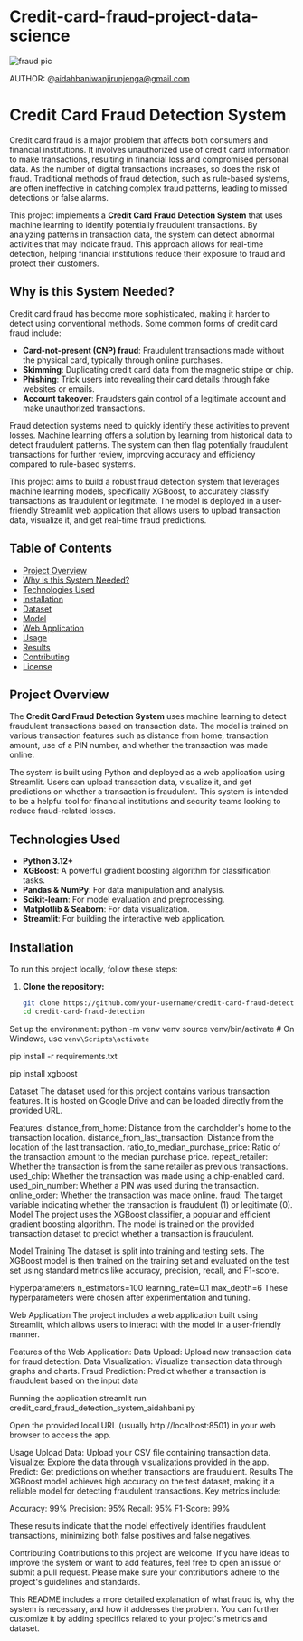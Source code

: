 # Credit-card-fraud-project-data-science


![fraud pic](https://github.com/user-attachments/assets/7cbc74b6-111e-4e46-a335-0011af95ba98)


AUTHOR: @aidahbaniwanjirunjenga@gmail.com
# Credit Card Fraud Detection System

Credit card fraud is a major problem that affects both consumers and financial institutions. It involves unauthorized use of credit card information to make transactions, resulting in financial loss and compromised personal data. As the number of digital transactions increases, so does the risk of fraud. Traditional methods of fraud detection, such as rule-based systems, are often ineffective in catching complex fraud patterns, leading to missed detections or false alarms.

This project implements a **Credit Card Fraud Detection System** that uses machine learning to identify potentially fraudulent transactions. By analyzing patterns in transaction data, the system can detect abnormal activities that may indicate fraud. This approach allows for real-time detection, helping financial institutions reduce their exposure to fraud and protect their customers.
## Why is this System Needed?

Credit card fraud has become more sophisticated, making it harder to detect using conventional methods. Some common forms of credit card fraud include:

- **Card-not-present (CNP) fraud**: Fraudulent transactions made without the physical card, typically through online purchases.
- **Skimming**: Duplicating credit card data from the magnetic stripe or chip.
- **Phishing**: Trick users into revealing their card details through fake websites or emails.
- **Account takeover**: Fraudsters gain control of a legitimate account and make unauthorized transactions.

Fraud detection systems need to quickly identify these activities to prevent losses. Machine learning offers a solution by learning from historical data to detect fraudulent patterns. The system can then flag potentially fraudulent transactions for further review, improving accuracy and efficiency compared to rule-based systems.

This project aims to build a robust fraud detection system that leverages machine learning models, specifically XGBoost, to accurately classify transactions as fraudulent or legitimate. The model is deployed in a user-friendly Streamlit web application that allows users to upload transaction data, visualize it, and get real-time fraud predictions.

## Table of Contents

- [Project Overview](#project-overview)
- [Why is this System Needed?](#why-is-this-system-needed)
- [Technologies Used](#technologies-used)
- [Installation](#installation)
- [Dataset](#dataset)
- [Model](#model)
- [Web Application](#web-application)
- [Usage](#usage)
- [Results](#results)
- [Contributing](#contributing)
- [License](#license)

## Project Overview

The **Credit Card Fraud Detection System** uses machine learning to detect fraudulent transactions based on transaction data. The model is trained on various transaction features such as distance from home, transaction amount, use of a PIN number, and whether the transaction was made online.

The system is built using Python and deployed as a web application using Streamlit. Users can upload transaction data, visualize it, and get predictions on whether a transaction is fraudulent. This system is intended to be a helpful tool for financial institutions and security teams looking to reduce fraud-related losses.

## Technologies Used

- **Python 3.12+**
- **XGBoost**: A powerful gradient boosting algorithm for classification tasks.
- **Pandas & NumPy**: For data manipulation and analysis.
- **Scikit-learn**: For model evaluation and preprocessing.
- **Matplotlib & Seaborn**: For data visualization.
- **Streamlit**: For building the interactive web application.

## Installation

To run this project locally, follow these steps:

1. **Clone the repository:**
   ```bash
   git clone https://github.com/your-username/credit-card-fraud-detection.git
   cd credit-card-fraud-detection
   
Set up the environment: python -m venv venv
source venv/bin/activate    # On Windows, use `venv\Scripts\activate`

pip install -r requirements.txt

pip install xgboost

Dataset
The dataset used for this project contains various transaction features. It is hosted on Google Drive and can be loaded directly from the provided URL.

Features:
distance_from_home: Distance from the cardholder's home to the transaction location.
distance_from_last_transaction: Distance from the location of the last transaction.
ratio_to_median_purchase_price: Ratio of the transaction amount to the median purchase price.
repeat_retailer: Whether the transaction is from the same retailer as previous transactions.
used_chip: Whether the transaction was made using a chip-enabled card.
used_pin_number: Whether a PIN was used during the transaction.
online_order: Whether the transaction was made online.
fraud: The target variable indicating whether the transaction is fraudulent (1) or legitimate (0).
Model
The project uses the XGBoost classifier, a popular and efficient gradient boosting algorithm. The model is trained on the provided transaction dataset to predict whether a transaction is fraudulent.

Model Training
The dataset is split into training and testing sets. The XGBoost model is then trained on the training set and evaluated on the test set using standard metrics like accuracy, precision, recall, and F1-score.

Hyperparameters
n_estimators=100
learning_rate=0.1
max_depth=6
These hyperparameters were chosen after experimentation and tuning.

Web Application
The project includes a web application built using Streamlit, which allows users to interact with the model in a user-friendly manner.

Features of the Web Application:
Data Upload: Upload new transaction data for fraud detection.
Data Visualization: Visualize transaction data through graphs and charts.
Fraud Prediction: Predict whether a transaction is fraudulent based on the input data


Running the application
streamlit run credit_card_fraud_detection_system_aidahbani.py


Open the provided local URL (usually http://localhost:8501) in your web browser to access the app.

Usage
Upload Data: Upload your CSV file containing transaction data.
Visualize: Explore the data through visualizations provided in the app.
Predict: Get predictions on whether transactions are fraudulent.
Results
The XGBoost model achieves high accuracy on the test dataset, making it a reliable model for detecting fraudulent transactions. Key metrics include:

Accuracy: 99%
Precision: 95%
Recall: 95%
F1-Score: 99%

These results indicate that the model effectively identifies fraudulent transactions, minimizing both false positives and false negatives.

Contributing
Contributions to this project are welcome. If you have ideas to improve the system or want to add features, feel free to open an issue or submit a pull request. Please make sure your contributions adhere to the project's guidelines and standards.


This README includes a more detailed explanation of what fraud is, why the system is necessary, and how it addresses the problem. You can further customize it by adding specifics related to your project's metrics and dataset.
